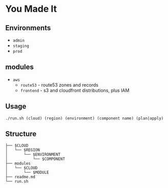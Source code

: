 # You Made It

## Environments

* `admin`
* `staging` 
* `prod`

## modules

* `aws`
  * `route53` - route53 zones and records
  * `frontend` - s3 and cloudfront distributions, plus IAM

## Usage
`./run.sh (cloud) (region) (environment) (component name) (plan|apply)`

## Structure

```text
├── $CLOUD
│   └── $REGION       
│       └── $ENVIRONMENT
│           └── $COMPONENT
├── modules
│   └── $CLOUD
│       └── $MODULE
├── readme.md
└── run.sh
```
